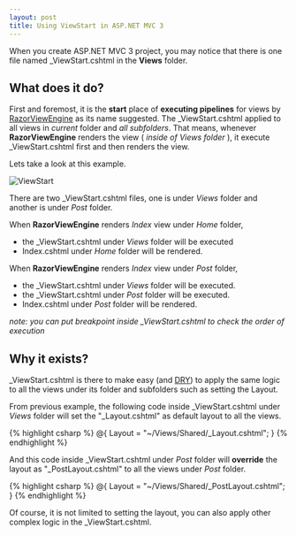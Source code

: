 ```yaml
---
layout: post
title: Using ViewStart in ASP.NET MVC 3
---
```


When you create ASP.NET MVC 3 project, you may notice that there is one file named \_ViewStart.cshtml in the **Views** folder. 

## What does it do?

First and foremost, it is the **start** place of **executing pipelines** for views by [RazorViewEngine][] as its name suggested. The \_ViewStart.cshtml applied to all views in _current_ folder and _all subfolders_. That means, whenever **RazorViewEngine** renders the view ( _inside of Views folder_ ), it execute \_ViewStart.cshtml first and then renders the view.

Lets take a look at this example.

![ViewStart](http://i.imgur.com/QNtct.png)

There are two \_ViewStart.cshtml files, one is under _Views_ folder and another is under _Post_ folder.

When **RazorViewEngine** renders _Index_ view under _Home_ folder,
- the \_ViewStart.cshtml under _Views_ folder will be executed 
- Index.cshtml under _Home_ folder will be rendered.

When **RazorViewEngine** renders _Index_ view under _Post_ folder,
- the \_ViewStart.cshtml under _Views_ folder will be executed.
- the \_ViewStart.cshtml under _Post_ folder will be executed.
- Index.cshtml under _Post_ folder will be rendered.

*note: you can put breakpoint inside \_ViewStart.cshtml to check the order of execution*

## Why it exists?

\_ViewStart.cshtml is there to make easy (and [DRY][]) to apply the same logic to all the views under its folder and subfolders such as setting the Layout.

From previous example, the following code inside \_ViewStart.cshtml under _Views_ folder will set the "\_Layout.cshtml" as default layout to all the views.

{% highlight csharp %}
@{
    Layout = "~/Views/Shared/_Layout.cshtml";
}
{% endhighlight %}

And this code inside \_ViewStart.cshtml under _Post_ folder will **override** the layout as "\_PostLayout.cshtml" to all the views under _Post_ folder.

{% highlight csharp %}
@{
    Layout = "~/Views/Shared/_PostLayout.cshtml";
}
{% endhighlight %}

Of course, it is not limited to setting the layout, you can also apply other complex logic in the \_ViewStart.cshtml.

[RazorViewEngine]:http://msdn.microsoft.com/en-us/library/system.web.mvc.razorviewengine(v=vs.98).aspx
[DRY]:http://en.wikipedia.org/wiki/Don't_repeat_yourself
